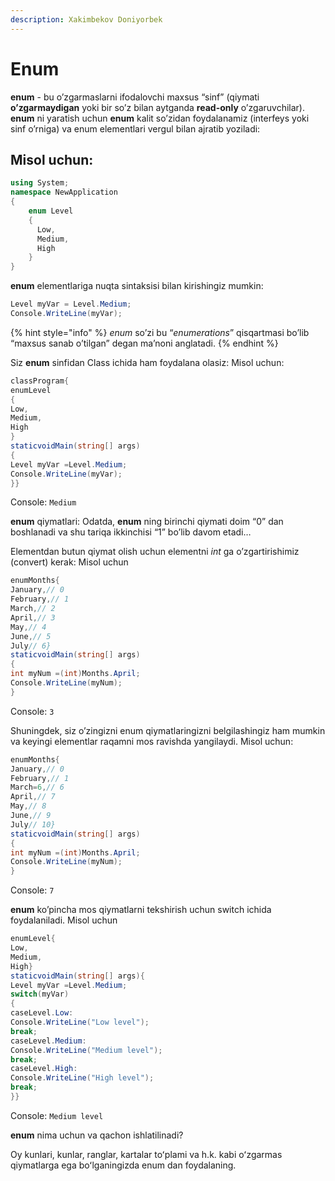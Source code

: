 ```yaml
---
description: Xakimbekov Doniyorbek
---
```


# Enum

**enum** - bu o’zgarmaslarni ifodalovchi maxsus “sinf” (qiymati **o’zgarmaydigan** yoki bir so’z bilan aytganda **read-only** o’zgaruvchilar).
**enum** ni yaratish uchun __enum__ kalit so’zidan foydalanamiz (interfeys yoki sinf o’rniga) va enum elementlari vergul bilan ajratib yoziladi: 

## **Misol uchun:**

```csharp
using System;
namespace NewApplication
{
    enum Level 
    {
      Low,
      Medium,
      High
    }
}
```

**enum** elementlariga nuqta sintaksisi bilan kirishingiz mumkin:
```csharp
Level myVar = Level.Medium;
Console.WriteLine(myVar);
```
{% hint style="info" %}
*enum* so’zi bu “*enumerations*” qisqartmasi bo’lib “maxsus sanab o’tilgan” degan ma’noni anglatadi.
{% endhint %}

Siz **enum** sinfidan Class ichida ham foydalana olasiz:
Misol uchun:
```csharp
classProgram{
enumLevel
{
Low,
Medium,
High
}
staticvoidMain(string[] args)
{
Level myVar =Level.Medium;
Console.WriteLine(myVar);
}}
```
Console: `Medium`

**enum** qiymatlari:
Odatda, **enum** ning birinchi qiymati doim “0” dan boshlanadi va shu tariqa ikkinchisi “1” bo’lib davom etadi…

Elementdan butun qiymat olish uchun elementni *int* ga o’zgartirishimiz (convert) kerak:
Misol uchun
```csharp
enumMonths{
January,// 0
February,// 1
March,// 2
April,// 3
May,// 4
June,// 5
July// 6}
staticvoidMain(string[] args)
{
int myNum =(int)Months.April;
Console.WriteLine(myNum);
}
```
 Console: `3`
 
 
Shuningdek, siz o’zingizni enum qiymatlaringizni belgilashingiz ham mumkin va keyingi elementlar raqamni mos ravishda yangilaydi. Misol uchun:
```csharp
enumMonths{
January,// 0
February,// 1
March=6,// 6
April,// 7
May,// 8
June,// 9
July// 10}
staticvoidMain(string[] args)
{
int myNum =(int)Months.April;
Console.WriteLine(myNum);
}
```
Console: `7`

**enum** ko’pincha mos qiymatlarni tekshirish uchun switch ichida foydalaniladi. Misol uchun
```csharp
enumLevel{
Low,
Medium,
High}
staticvoidMain(string[] args){
Level myVar =Level.Medium;
switch(myVar)
{
caseLevel.Low:
Console.WriteLine("Low level");
break;
caseLevel.Medium:
Console.WriteLine("Medium level");
break;
caseLevel.High:
Console.WriteLine("High level");
break;
}}
```
Console:
`Medium level`

**enum** nima uchun va qachon ishlatilinadi?

Oy kunlari, kunlar, ranglar, kartalar toʻplami va h.k. kabi oʻzgarmas qiymatlarga ega boʻlganingizda enum dan foydalaning.
